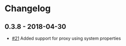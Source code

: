 # Changelog

## 0.3.8 - 2018-04-30
* [#21](https://github.com/phaxio/phaxio-java/pull/21) Added support for proxy using system properties
